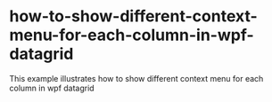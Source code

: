 # how-to-show-different-context-menu-for-each-column-in-wpf-datagrid
This example illustrates how to show different context menu for each column in wpf datagrid

